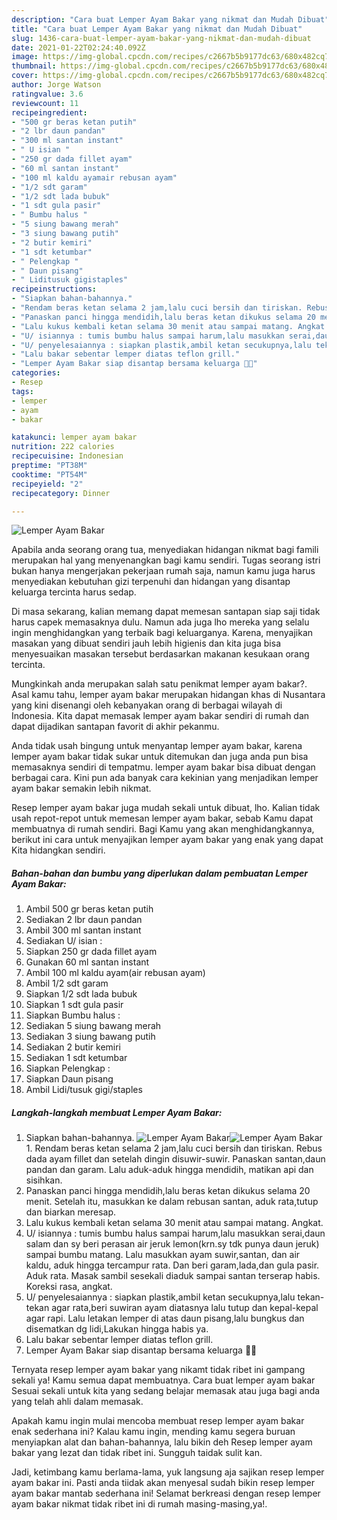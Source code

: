```yaml
---
description: "Cara buat Lemper Ayam Bakar yang nikmat dan Mudah Dibuat"
title: "Cara buat Lemper Ayam Bakar yang nikmat dan Mudah Dibuat"
slug: 1436-cara-buat-lemper-ayam-bakar-yang-nikmat-dan-mudah-dibuat
date: 2021-01-22T02:24:40.092Z
image: https://img-global.cpcdn.com/recipes/c2667b5b9177dc63/680x482cq70/lemper-ayam-bakar-foto-resep-utama.jpg
thumbnail: https://img-global.cpcdn.com/recipes/c2667b5b9177dc63/680x482cq70/lemper-ayam-bakar-foto-resep-utama.jpg
cover: https://img-global.cpcdn.com/recipes/c2667b5b9177dc63/680x482cq70/lemper-ayam-bakar-foto-resep-utama.jpg
author: Jorge Watson
ratingvalue: 3.6
reviewcount: 11
recipeingredient:
- "500 gr beras ketan putih"
- "2 lbr daun pandan"
- "300 ml santan instant"
- " U isian "
- "250 gr dada fillet ayam"
- "60 ml santan instant"
- "100 ml kaldu ayamair rebusan ayam"
- "1/2 sdt garam"
- "1/2 sdt lada bubuk"
- "1 sdt gula pasir"
- " Bumbu halus "
- "5 siung bawang merah"
- "3 siung bawang putih"
- "2 butir kemiri"
- "1 sdt ketumbar"
- " Pelengkap "
- " Daun pisang"
- " Liditusuk gigistaples"
recipeinstructions:
- "Siapkan bahan-bahannya."
- "Rendam beras ketan selama 2 jam,lalu cuci bersih dan tiriskan. Rebus dada ayam fillet dan setelah dingin disuwir-suwir. Panaskan santan,daun pandan dan garam. Lalu aduk-aduk hingga mendidih, matikan api dan sisihkan."
- "Panaskan panci hingga mendidih,lalu beras ketan dikukus selama 20 menit. Setelah itu, masukkan ke dalam rebusan santan, aduk rata,tutup dan biarkan meresap."
- "Lalu kukus kembali ketan selama 30 menit atau sampai matang. Angkat."
- "U/ isiannya : tumis bumbu halus sampai harum,lalu masukkan serai,daun salam dan sy beri perasan air jeruk lemon(krn.sy tdk punya daun jeruk) sampai bumbu matang. Lalu masukkan ayam suwir,santan, dan air kaldu, aduk hingga tercampur rata. Dan beri garam,lada,dan gula pasir. Aduk rata. Masak sambil sesekali diaduk sampai santan terserap habis. Koreksi rasa, angkat."
- "U/ penyelesaiannya : siapkan plastik,ambil ketan secukupnya,lalu tekan-tekan agar rata,beri suwiran ayam diatasnya lalu tutup dan kepal-kepal agar rapi. Lalu letakan lemper di atas daun pisang,lalu bungkus dan disematkan dg lidi,Lakukan hingga habis ya."
- "Lalu bakar sebentar lemper diatas teflon grill."
- "Lemper Ayam Bakar siap disantap bersama keluarga 🙏😇"
categories:
- Resep
tags:
- lemper
- ayam
- bakar

katakunci: lemper ayam bakar 
nutrition: 222 calories
recipecuisine: Indonesian
preptime: "PT38M"
cooktime: "PT54M"
recipeyield: "2"
recipecategory: Dinner

---
```



![Lemper Ayam Bakar](https://img-global.cpcdn.com/recipes/c2667b5b9177dc63/680x482cq70/lemper-ayam-bakar-foto-resep-utama.jpg)

Apabila anda seorang orang tua, menyediakan hidangan nikmat bagi famili merupakan hal yang menyenangkan bagi kamu sendiri. Tugas seorang istri bukan hanya mengerjakan pekerjaan rumah saja, namun kamu juga harus menyediakan kebutuhan gizi terpenuhi dan hidangan yang disantap keluarga tercinta harus sedap.

Di masa  sekarang, kalian memang dapat memesan santapan siap saji tidak harus capek memasaknya dulu. Namun ada juga lho mereka yang selalu ingin menghidangkan yang terbaik bagi keluarganya. Karena, menyajikan masakan yang dibuat sendiri jauh lebih higienis dan kita juga bisa menyesuaikan masakan tersebut berdasarkan makanan kesukaan orang tercinta. 



Mungkinkah anda merupakan salah satu penikmat lemper ayam bakar?. Asal kamu tahu, lemper ayam bakar merupakan hidangan khas di Nusantara yang kini disenangi oleh kebanyakan orang di berbagai wilayah di Indonesia. Kita dapat memasak lemper ayam bakar sendiri di rumah dan dapat dijadikan santapan favorit di akhir pekanmu.

Anda tidak usah bingung untuk menyantap lemper ayam bakar, karena lemper ayam bakar tidak sukar untuk ditemukan dan juga anda pun bisa memasaknya sendiri di tempatmu. lemper ayam bakar bisa dibuat dengan berbagai cara. Kini pun ada banyak cara kekinian yang menjadikan lemper ayam bakar semakin lebih nikmat.

Resep lemper ayam bakar juga mudah sekali untuk dibuat, lho. Kalian tidak usah repot-repot untuk memesan lemper ayam bakar, sebab Kamu dapat membuatnya di rumah sendiri. Bagi Kamu yang akan menghidangkannya, berikut ini cara untuk menyajikan lemper ayam bakar yang enak yang dapat Kita hidangkan sendiri.

<!--inarticleads1-->

##### Bahan-bahan dan bumbu yang diperlukan dalam pembuatan Lemper Ayam Bakar:

1. Ambil 500 gr beras ketan putih
1. Sediakan 2 lbr daun pandan
1. Ambil 300 ml santan instant
1. Sediakan  U/ isian :
1. Siapkan 250 gr dada fillet ayam
1. Gunakan 60 ml santan instant
1. Ambil 100 ml kaldu ayam(air rebusan ayam)
1. Ambil 1/2 sdt garam
1. Siapkan 1/2 sdt lada bubuk
1. Siapkan 1 sdt gula pasir
1. Siapkan  Bumbu halus :
1. Sediakan 5 siung bawang merah
1. Sediakan 3 siung bawang putih
1. Sediakan 2 butir kemiri
1. Sediakan 1 sdt ketumbar
1. Siapkan  Pelengkap :
1. Siapkan  Daun pisang
1. Ambil  Lidi/tusuk gigi/staples




<!--inarticleads2-->

##### Langkah-langkah membuat Lemper Ayam Bakar:

1. Siapkan bahan-bahannya.
<img src="https://img-global.cpcdn.com/steps/b56663fc716092b8/160x128cq70/lemper-ayam-bakar-langkah-memasak-1-foto.jpg" alt="Lemper Ayam Bakar"><img src="https://img-global.cpcdn.com/steps/3e3b07c122e47c37/160x128cq70/lemper-ayam-bakar-langkah-memasak-1-foto.jpg" alt="Lemper Ayam Bakar">1. Rendam beras ketan selama 2 jam,lalu cuci bersih dan tiriskan. Rebus dada ayam fillet dan setelah dingin disuwir-suwir. Panaskan santan,daun pandan dan garam. Lalu aduk-aduk hingga mendidih, matikan api dan sisihkan.
1. Panaskan panci hingga mendidih,lalu beras ketan dikukus selama 20 menit. Setelah itu, masukkan ke dalam rebusan santan, aduk rata,tutup dan biarkan meresap.
1. Lalu kukus kembali ketan selama 30 menit atau sampai matang. Angkat.
1. U/ isiannya : tumis bumbu halus sampai harum,lalu masukkan serai,daun salam dan sy beri perasan air jeruk lemon(krn.sy tdk punya daun jeruk) sampai bumbu matang. Lalu masukkan ayam suwir,santan, dan air kaldu, aduk hingga tercampur rata. Dan beri garam,lada,dan gula pasir. Aduk rata. Masak sambil sesekali diaduk sampai santan terserap habis. Koreksi rasa, angkat.
1. U/ penyelesaiannya : siapkan plastik,ambil ketan secukupnya,lalu tekan-tekan agar rata,beri suwiran ayam diatasnya lalu tutup dan kepal-kepal agar rapi. Lalu letakan lemper di atas daun pisang,lalu bungkus dan disematkan dg lidi,Lakukan hingga habis ya.
1. Lalu bakar sebentar lemper diatas teflon grill.
1. Lemper Ayam Bakar siap disantap bersama keluarga 🙏😇




Ternyata resep lemper ayam bakar yang nikamt tidak ribet ini gampang sekali ya! Kamu semua dapat membuatnya. Cara buat lemper ayam bakar Sesuai sekali untuk kita yang sedang belajar memasak atau juga bagi anda yang telah ahli dalam memasak.

Apakah kamu ingin mulai mencoba membuat resep lemper ayam bakar enak sederhana ini? Kalau kamu ingin, mending kamu segera buruan menyiapkan alat dan bahan-bahannya, lalu bikin deh Resep lemper ayam bakar yang lezat dan tidak ribet ini. Sungguh taidak sulit kan. 

Jadi, ketimbang kamu berlama-lama, yuk langsung aja sajikan resep lemper ayam bakar ini. Pasti anda tiidak akan menyesal sudah bikin resep lemper ayam bakar mantab sederhana ini! Selamat berkreasi dengan resep lemper ayam bakar nikmat tidak ribet ini di rumah masing-masing,ya!.

